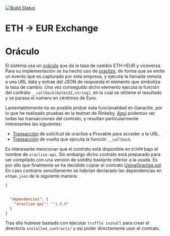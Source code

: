 [![Build Status](https://travis-ci.org/Moliholy/ethereum-exchange.svg?branch=master)](https://travis-ci.org/Moliholy/ethereum-exchange)

# ETH -> EUR Exchange


# Oráculo

El sistema usa un [oráculo](ethereum/contracts/EUROracle.sol) que da la tasa de cambio ETH->EUR y viceversa.
Para su implementación se ha hecho uso de [oraclize](https://docs.provable.xyz/), de forma que se emite un evento que
es capturado por esta empresa, y ejecuta la llamada remota a una URL data y extrae del JSON de respuesta el elemento
que simboliza la tasa de cambio. Una vez conseguido dicho elemento ejecuta la función del
 contrato ``__callback(bytes32,string)``, en la cual se obtiene el resultado y se parsea el número en céntimos de Euro.
 
Lamentablemente no es posible probar esta funcionalidad en Ganache, por lo que he realizado pruebas en la testnet
de Rinkeby. [Aquí](https://rinkeby.etherscan.io/address/0xb13705ee03f946ac37a1578234017f555fc1f8bb) podemos ver todas
las transacciones del contrato, y resultan particularmente interesantes las siguientes:

- [Transacción](https://rinkeby.etherscan.io/tx/0x72a2f30d2a8b14fede0f55f07c2d0b6e34a94efe4500438ce803c07dbcf03c51) de
solicitud de oraclize a Provable para acceder a la URL.
- [Transacción](https://rinkeby.etherscan.io/tx/0x28a9afa7e2844c2e0fafa39c6a7204329612db4ba7a5b9f2f072ce2c6ee798b0) de
vuelta que ejecuta la función ``__callback``.

Es interesante mencionar que el contrato está disponible en ``EthPM`` bajo el nombre de ``oraclize-api``. Sin embargo
dicho contrato está preparado para ser compilado con una versión de solidity bastante inferior a la usada. Es por ello
que finalmente se ha decidido copiar el contrato [UsingOraclize.sol](ethereum/contracts/UsingOraclize.sol). En caso contrario
sencillamente se habrían declarado las dependencias en ``ethpm.json`` de la siguiente manera:

```json
{

  
  "dependencies": {
    "oraclize-api": "^1.0.0"
  }
}
```

Tras ello hubiese bastado con ejecutar ``truffle install`` para crear el directorio `installed_contracts/` y así poder 
directamente usar el contrato.

